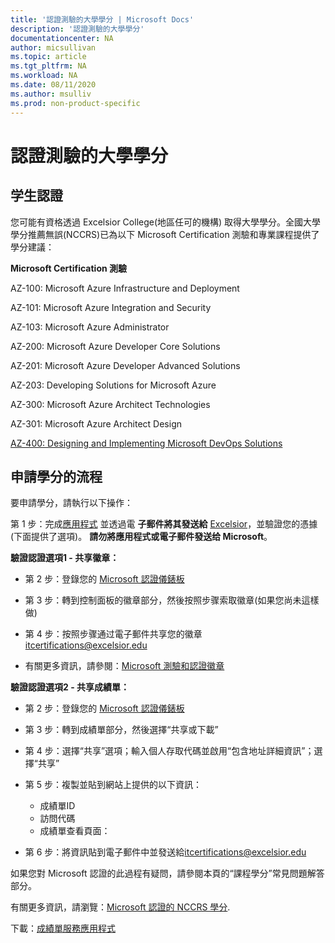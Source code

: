 ```yaml
---
title: '認證測驗的大學學分 | Microsoft Docs'
description: '認證測驗的大學學分' 
documentationcenter: NA 
author: micsullivan
ms.topic: article
ms.tgt_pltfrm: NA
ms.workload: NA
ms.date: 08/11/2020
ms.author: msulliv
ms.prod: non-product-specific
---
```

# 認證測驗的大學學分

## 学生認證

您可能有資格透過 Excelsior College(地區任可的機構) 取得大學學分。全國大學學分推薦無誤(NCCRS)已為以下 Microsoft Certification 測驗和專業課程提供了學分建議：

**Microsoft Certification 測驗**

AZ-100: Microsoft Azure Infrastructure and Deployment

AZ-101: Microsoft Azure Integration and Security

AZ-103: Microsoft Azure Administrator

AZ-200: Microsoft Azure Developer Core Solutions

AZ-201: Microsoft Azure Developer Advanced Solutions

AZ-203: Developing Solutions for Microsoft Azure

AZ-300: Microsoft Azure Architect Technologies

AZ-301: Microsoft Azure Architect Design

[AZ-400: Designing and Implementing Microsoft DevOps Solutions](https://docs.microsoft.com/learn/certifications/exams/az-400)

## 申請學分的流程

要申請學分，請執行以下操作：

第 1 步：完成[應用程式](https://query.prod.cms.rt.microsoft.com/cms/api/am/binary/RE2PlKU) 並透過電 **子郵件將其發送給** [Excelsior](https://query.prod.cms.rt.microsoft.com/cms/api/am/binary/RE2PlKU)，並驗證您的憑據(下面提供了選項)。 **請勿將應用程式或電子郵件發送给 Microsoft**。

**驗證認證選項1 - 共享徽章：**

- 第 2 步：登錄您的 [Microsoft 認證儀錶板](https://aka.ms/certdashboard)

- 第 3 步：轉到控制面板的徽章部分，然後按照步骤索取徽章(如果您尚未這樣做)

- 第 4 步：按照步骤通过電子郵件共享您的徽章 [itcertifications@excelsior.edu](mailto:itcertifications@excelsior.edu)

- 有關更多資訊，請參閱：[Microsoft 測驗和認證徽章 ](/learn/certifications/badges)

**驗證認證選項2 - 共享成績單：**

- 第 2 步：登錄您的 [Microsoft 認證儀錶板](https://aka.ms/certdashboard)

- 第 3 步：轉到成績單部分，然後選擇“共享或下載”

- 第 4 步：選擇“共享”選項；輸入個人存取代碼並啟用“包含地址詳細資訊”；選擇“共享”

- 第 5 步：複製並貼到網站上提供的以下資訊：

  - 成績單ID <nnnnnnn>  
  - 訪問代碼<nnnnnnnn>
  - 成績單查看頁面：<URL>

- 第 6 步：將資訊貼到電子郵件中並發送給[itcertifications@excelsior.edu](mailto:itcertifications@excelsior.edu)

如果您對 Microsoft 認證的此過程有疑問，請參閱本頁的“課程學分”常見問題解答部分。

有關更多資訊，請瀏覽：[Microsoft 認證的 NCCRS 學分](http://www.nationalccrs.org/organizations/microsoft).

下載：[成績單服務應用程式](https://query.prod.cms.rt.microsoft.com/cms/api/am/binary/RE2P3u5)
